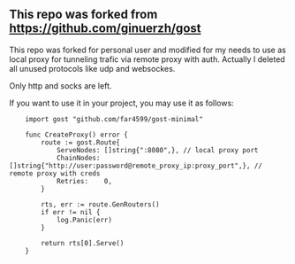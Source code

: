 ## This repo was forked from https://github.com/ginuerzh/gost 

This repo was forked for personal user and modified for my needs to use as local proxy for tunneling trafic via remote proxy with auth. Actually I deleted all unused protocols like udp and websockes.

Only http and socks are left.

If you want to use it in your project, you may use it as follows:

```golang
    import gost "github.com/far4599/gost-minimal"

    func CreateProxy() error {
        route := gost.Route{
            ServeNodes: []string{":8080",}, // local proxy port
            ChainNodes: []string{"http://user:password@remote_proxy_ip:proxy_port",}, // remote proxy with creds
            Retries:    0,
        }
    
        rts, err := route.GenRouters()
        if err != nil {
            log.Panic(err)
        }
    
        return rts[0].Serve()
    }
```